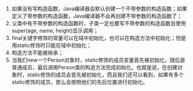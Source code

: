 1. 如果没有写构造函数，Java编译器会默认创建一个不带参数的构造函数；如果定义了带参数的构造函数，Java编译器不会再创建不带参数的构造函数了；
2. 父类中有不带参数的构造函数时，子类一定也要写不带参数的构造函数且使用super(age, name, height)显示调用；
3. final关键字修饰的常量可以在域中初始化，也可以在构造方法中初始化；但是用static修饰时只能在域中初始化；
4. 构造方法不能被继承；
5. 当我们new一个Person对象时，static修饰的成员变量首先被初始化，随后是普通成员，最后调用Person类的构造方法完成初始化。也就是说，在创建对象时，static修饰的成员会首先被初始化，而且我们还可以看到，如果有多个static修饰的成员，那么会按照他们的先后位置进行初始化。
